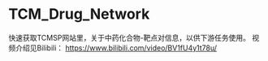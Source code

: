 # TCM_Drug_Network

快速获取TCMSP网站里，关于中药化合物-靶点对信息，以供下游任务使用。
视频介绍见Bilibili： https://www.bilibili.com/video/BV1fU4y1t78u/
